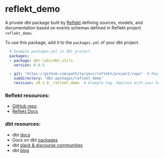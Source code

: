 # reflekt_demo
A private dbt package built by [Reflekt](https://github.com/GClunies/reflekt) defining sources, models, and documentation based on events schemas defined in Reflekt project `reflekt_demo`.

To use this package, add it to the `packages.yml` of your dbt project.

```yaml
  # Example packages.yml in dbt project
  packages:
  - package: dbt-labs/dbt_utils
    version: 0.8.5

  - git: "https://github.com/path/to/your/reflekt/project/repo"  # Replace with your repo URL
    subdirectory: "dbt-packages/reflekt_demo"
    revision: v0.1.0__reflekt_demo  # Example tag. Replace with your branch, tag, or commit (full 40-character hash)
  ```

### Reflekt resources:
- [GitHub repo](https://github.com/GClunies/Reflekt)
- [Reflekt Docs](https://reflekt-ci.notion.site/reflekt-ci/Reflekt-Docs-a27c2dd7006b4584b6a451819b09cdb7)

### dbt resources:
- dbt [docs](https://docs.getdbt.com/docs/introduction)
- Docs on dbt [packages](https://docs.getdbt.com/docs/building-a-dbt-project/package-management/)
- dbt [slack & discourse communities](https://community.getdbt.com/)
- dbt [blog](https://blog.getdbt.com/)
